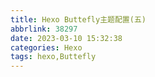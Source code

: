 ```yaml
---
title: Hexo Buttefly主题配置(五)
abbrlink: 38297
date: 2023-03-10 15:32:38
categories: Hexo
tags: hexo,Buttefly
---
```

